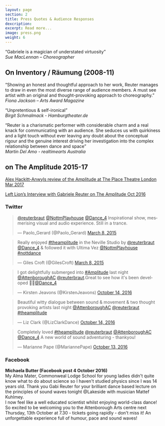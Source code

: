 ```yaml
---
layout: page
section: 2
title: Press Quotes & Audience Responses
dexcription:  
excerpt: Read more...
image: press.png
weight: 6
---
```

“Gabriele is a magician of understated virtuosity” <br>
*Sue MacLennan – Choreographer*

## On Inventory / Räumung (2008-11)

“Showing an honest and thoughtful approach to her work, Reuter manages to draw in even the most diverse range of audience members. A must see artist with an original and thought-provoking approach to choreography.”<br>
*Fiona Jackson – Arts Award Magazine*

“Unpretentious & self-ironical”<br>
*Birgit Schmalmack - Hamburgtheater.de*

“Reuter is a charismatic performer with considerable charm and a real knack for communicating with an audience. She seduces us with quirkiness and a light touch without ever leaving any doubt about the conceptual rigour and the genuine interest driving her investigation into the complex relationship between dance and space”<br> *Martin Del Amo - realtimearts Australia*

## on The Amplitude 2015-17

<a href="https://www.culturised.co.uk/2017/04/physical-sound-gabriele-reuter-and-mattef-kuhlmeys-the-amplitude/">Alex Hackitt-Anwyls review of the Amplitude at The Place Theatre London Mar 2017</a>

<a href="https://www.leftlion.co.uk/read/2016/october/gabriele-reuter-on-her-dance-show-the-amplitude-8629">Left Lion’s Interview with Gabriele Reuter on The Amplitude Oct 2016</a>

### Twitter

<blockquote class="twitter-tweet" data-conversation="none" data-lang="en"><p lang="en" dir="ltr"><a href="https://twitter.com/reuterbraut">@reuterbraut</a> <a href="https://twitter.com/NottmPlayhouse">@NottmPlayhouse</a> <a href="https://twitter.com/Dance_4">@Dance_4</a> Inspirational show, mesmerising visual and audio experience. Still in a trance.</p>&mdash; Paolo_Gerard (@Paolo_Gerard) <a href="https://twitter.com/Paolo_Gerard/status/574628476113842176">March 8, 2015</a></blockquote> <script async src="//platform.twitter.com/widgets.js" charset="utf-8"></script>

<blockquote class="twitter-tweet" data-lang="en"><p lang="en" dir="ltr">Really enjoyed <a href="https://twitter.com/hashtag/theamplitude?src=hash">#theamplitude</a> in the Neville Studio by <a href="https://twitter.com/reuterbraut">@reuterbraut</a> <a href="https://twitter.com/Dance_4">@Dance_4</a> &amp; followed it with Ultima Vez <a href="https://twitter.com/NottmPlayhouse">@NottmPlayhouse</a> <a href="https://twitter.com/hashtag/nottdance?src=hash">#nottdance</a></p>&mdash; Giles Croft (@GilesCroft) <a href="https://twitter.com/GilesCroft/status/574535941156659200">March 8, 2015</a></blockquote> <script async src="//platform.twitter.com/widgets.js" charset="utf-8"></script>

<blockquote class="twitter-tweet" data-lang="en"><p lang="en" dir="ltr">I got delightfully submerged into <a href="https://twitter.com/hashtag/Amplitude?src=hash">#Amplitude</a> last night <a href="https://twitter.com/AttenboroughAC">@AttenboroughAC</a> <a href="https://twitter.com/reuterbraut">@reuterbraut</a>.Great to see how it&#39;s been developed 👍🏼<a href="https://twitter.com/Dance_4">@Dance_4</a></p>&mdash; Kirsten Jeavons (@KirstenJeavons) <a href="https://twitter.com/KirstenJeavons/status/786855541092016128">October 14, 2016</a></blockquote> <script async src="//platform.twitter.com/widgets.js" charset="utf-8"></script>

<blockquote class="twitter-tweet" data-lang="en"><p lang="en" dir="ltr">Beautiful witty dialogue between sound &amp; movement &amp; two thought provoking artists last night <a href="https://twitter.com/AttenboroughAC">@AttenboroughAC</a> <a href="https://twitter.com/reuterbraut">@reuterbraut</a> <a href="https://twitter.com/hashtag/theamplitude?src=hash">#theamplitude</a></p>&mdash; Liz Clark (@LizClarkDance) <a href="https://twitter.com/LizClarkDance/status/786852642907709440">October 14, 2016</a></blockquote> <script async src="//platform.twitter.com/widgets.js" charset="utf-8"></script>

<blockquote class="twitter-tweet" data-lang="en"><p lang="en" dir="ltr">Completely loved <a href="https://twitter.com/hashtag/theamplitude?src=hash">#theamplitude</a> <a href="https://twitter.com/reuterbraut">@reuterbraut</a> <a href="https://twitter.com/AttenboroughAC">@AttenboroughAC</a> <a href="https://twitter.com/Dance_4">@Dance_4</a> A new world of sound adventuring - thankyou!</p>&mdash; Marianne Pape (@MariannePape) <a href="https://twitter.com/MariannePape/status/786651898405347328">October 13, 2016</a></blockquote> <script async src="//platform.twitter.com/widgets.js" charset="utf-8"></script>

### Facebook
**Michaela Butter (Facebook post 4 October 2016)** <br>
My Alma Mater, Commonweal Lodge School for young ladies didn't quite know what to do about science so I haven't studied physics since I was 14 years old. Thank you Gabi Reuter for your brilliant dance based lecture on the principles of sound waves tonight @Lakeside with musician Mattef Kuhlmey.<br>
I now feel like a well educated scientist whilst enjoying world-class dance! So excited to be welcoming you to the Attenborough Arts centre next Thursday, 13th October at 7.30 - tickets going rapidly - don't miss it! An unforgettable experience full of humour, pace and sound waves!

